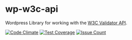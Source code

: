 # wp-w3c-api

Wordpress Library for working with the [W3C Validator API](https://validator.w3.org/docs/api.html).

[![Code Climate](https://codeclimate.com/repos/57d30bd361ca965f7a00029e/badges/4e6e67787644030e17d9/gpa.svg)](https://codeclimate.com/repos/57d30bd361ca965f7a00029e/feed)
[![Test Coverage](https://codeclimate.com/repos/57d30bd361ca965f7a00029e/badges/4e6e67787644030e17d9/coverage.svg)](https://codeclimate.com/repos/57d30bd361ca965f7a00029e/coverage)
[![Issue Count](https://codeclimate.com/repos/57d30bd361ca965f7a00029e/badges/4e6e67787644030e17d9/issue_count.svg)](https://codeclimate.com/repos/57d30bd361ca965f7a00029e/feed)
